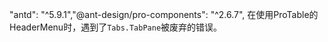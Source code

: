 "antd": "^5.9.1","@ant-design/pro-components": "^2.6.7", 在使用ProTable的HeaderMenu时，遇到了`Tabs.TabPane`被废弃的错误。
